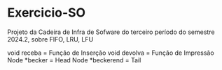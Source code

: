 # Exercicio-SO
Projeto da Cadeira de Infra de Sofware do terceiro período do semestre 2024.2, sobre FIFO, LRU, LFU

void receba = Função de Inserção
void devolva = Função de Impressão
Node *becker = Head
Node *beckerend = Tail
